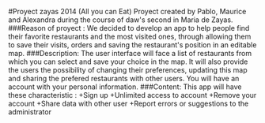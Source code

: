 #Proyect zayas 2014 (All you can Eat)
Proyect created by Pablo, Maurice and Alexandra during the course of  daw's second in Maria de Zayas. 
###Reason of proyect :
We decided to develop an app to help people find their favorite restaurants and the most visited ones, through allowing them to save their visits, orders and saving the restaurant's position in an editable map.
###Description:
The user interface will face a list of restaurants from which you can select and save your choice in the map. It will also provide the users the possibility of changing their preferences, updating this map and sharing the prefered restaurants with other users.  You  will have an account with your personal information.
###Content:
This app will have these characteristic :
+Sign up
+Unlimited access to account
+Remove your account
+Share data with other user
+Report errors or suggestions to the administrator
 